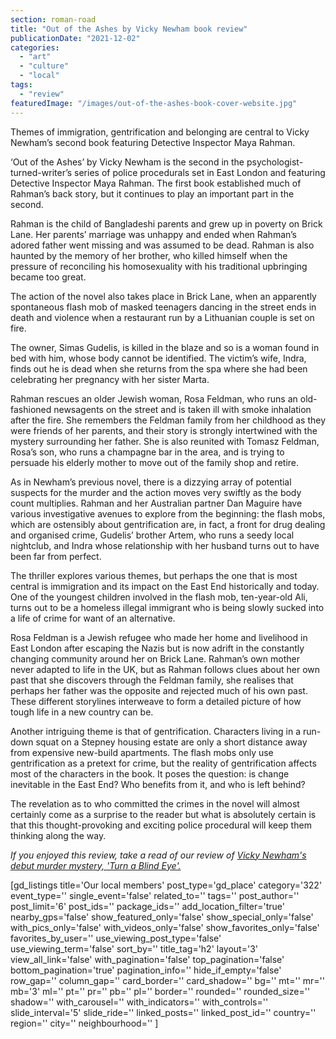 ```yaml
---
section: roman-road
title: "Out of the Ashes by Vicky Newham book review"
publicationDate: "2021-12-02"
categories: 
  - "art"
  - "culture"
  - "local"
tags: 
  - "review"
featuredImage: "/images/out-of-the-ashes-book-cover-website.jpg"
---
```


Themes of immigration, gentrification and belonging are central to Vicky Newham’s second book featuring Detective Inspector Maya Rahman.

‘Out of the Ashes’ by Vicky Newham is the second in the psychologist-turned-writer’s series of police procedurals set in East London and featuring Detective Inspector Maya Rahman. The first book established much of Rahman’s back story, but it continues to play an important part in the second.

Rahman is the child of Bangladeshi parents and grew up in poverty on Brick Lane. Her parents’ marriage was unhappy and ended when Rahman’s adored father went missing and was assumed to be dead. Rahman is also haunted by the memory of her brother, who killed himself when the pressure of reconciling his homosexuality with his traditional upbringing became too great.

The action of the novel also takes place in Brick Lane, when an apparently spontaneous flash mob of masked teenagers dancing in the street ends in death and violence when a restaurant run by a Lithuanian couple is set on fire. 

The owner, Simas Gudelis, is killed in the blaze and so is a woman found in bed with him, whose body cannot be identified. The victim’s wife, Indra, finds out he is dead when she returns from the spa where she had been celebrating her pregnancy with her sister Marta.

Rahman rescues an older Jewish woman, Rosa Feldman, who runs an old-fashioned newsagents on the street and is taken ill with smoke inhalation after the fire. She remembers the Feldman family from her childhood as they were friends of her parents, and their story is strongly intertwined with the mystery surrounding her father. She is also reunited with Tomasz Feldman, Rosa’s son, who runs a champagne bar in the area, and is trying to persuade his elderly mother to move out of the family shop and retire.

As in Newham’s previous novel, there is a dizzying array of potential suspects for the murder and the action moves very swiftly as the body count multiplies. Rahman and her Australian partner Dan Maguire have various investigative avenues to explore from the beginning: the flash mobs, which are ostensibly about gentrification are, in fact, a front for drug dealing and organised crime, Gudelis’ brother Artem, who runs a seedy local nightclub, and Indra whose relationship with her husband turns out to have been far from perfect.

The thriller explores various themes, but perhaps the one that is most central is immigration and its impact on the East End historically and today. One of the youngest children involved in the flash mob, ten-year-old Ali, turns out to be a homeless illegal immigrant who is being slowly sucked into a life of crime for want of an alternative.

Rosa Feldman is a Jewish refugee who made her home and livelihood in East London after escaping the Nazis but is now adrift in the constantly changing community around her on Brick Lane. Rahman’s own mother never adapted to life in the UK, but as Rahman follows clues about her own past that she discovers through the Feldman family, she realises that perhaps her father was the opposite and rejected much of his own past. These different storylines interweave to form a detailed picture of how tough life in a new country can be.

Another intriguing theme is that of gentrification. Characters living in a run-down squat on a Stepney housing estate are only a short distance away from expensive new-build apartments. The flash mobs only use gentrification as a pretext for crime, but the reality of gentrification affects most of the characters in the book. It poses the question: is change inevitable in the East End? Who benefits from it, and who is left behind? 

The revelation as to who committed the crimes in the novel will almost certainly come as a surprise to the reader but what is absolutely certain is that this thought-provoking and exciting police procedural will keep them thinking along the way.

_If you enjoyed this review, take a read of our review of [Vicky Newham's debut murder mystery, 'Turn a Blind Eye'.](https://romanroadlondon.com/turn-a-blind-eye-vicky-newham-book-review/)_

\[gd\_listings title='Our local members' post\_type='gd\_place' category='322' event\_type='' single\_event='false' related\_to='' tags='' post\_author='' post\_limit='6' post\_ids='' package\_ids='' add\_location\_filter='true' nearby\_gps='false' show\_featured\_only='false' show\_special\_only='false' with\_pics\_only='false' with\_videos\_only='false' show\_favorites\_only='false' favorites\_by\_user='' use\_viewing\_post\_type='false' use\_viewing\_term='false' sort\_by='' title\_tag='h2' layout='3' view\_all\_link='false' with\_pagination='false' top\_pagination='false' bottom\_pagination='true' pagination\_info='' hide\_if\_empty='false' row\_gap='' column\_gap='' card\_border='' card\_shadow='' bg='' mt='' mr='' mb='3' ml='' pt='' pr='' pb='' pl='' border='' rounded='' rounded\_size='' shadow='' with\_carousel='' with\_indicators='' with\_controls='' slide\_interval='5' slide\_ride='' linked\_posts='' linked\_post\_id='' country='' region='' city='' neighbourhood='' \]
